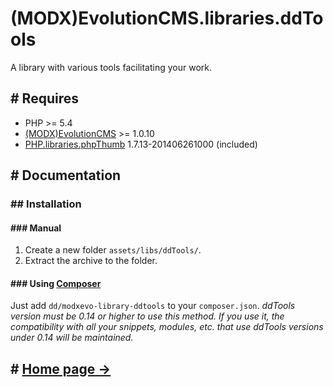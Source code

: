 # (MODX)EvolutionCMS.libraries.ddTools

A library with various tools facilitating your work.


## # Requires
* PHP >= 5.4
* [(MODX)EvolutionCMS](https://github.com/evolution-cms/evolution) >= 1.0.10
* [PHP.libraries.phpThumb](http://phpthumb.sourceforge.net) 1.7.13-201406261000 (included)


## # Documentation


### ## Installation


#### ### Manual

1. Create a new folder `assets/libs/ddTools/`.
2. Extract the archive to the folder.


#### ### Using [Composer](https://getcomposer.org/)

Just add `dd/modxevo-library-ddtools` to your `composer.json`.
_ddTools version must be 0.14 or higher to use this method. If you use it, the compatibility with all your snippets, modules, etc. that use ddTools versions under 0.14 will be maintained._


## # [Home page →](https://code.divandesign.biz/modx/ddtools)